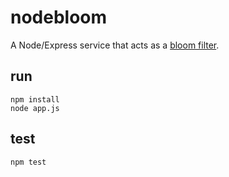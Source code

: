 # nodebloom

A Node/Express service that acts as a [bloom filter](http://en.wikipedia.org/wiki/Bloom_filter).

## run
```
npm install
node app.js
```

## test
`npm test`
